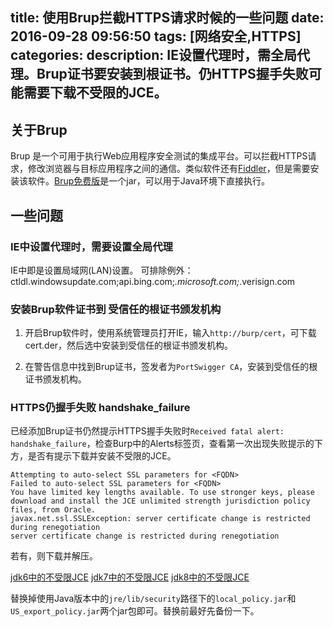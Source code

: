 title: 使用Brup拦截HTTPS请求时候的一些问题
date: 2016-09-28 09:56:50
tags: [网络安全,HTTPS]
categories:
description: IE设置代理时，需全局代理。Brup证书要安装到根证书。仍HTTPS握手失败可能需要下载不受限的JCE。
---

## 关于Brup 

Brup 是一个可用于执行Web应用程序安全测试的集成平台。可以拦截HTTPS请求，修改浏览器与目标应用程序之间的通信。类似软件还有[Fiddler](https://www.telerik.com/download/fiddler/fiddler4)，但是需要安装该软件。[Brup免费版](https://portswigger.net/burp/freedownload)是一个jar，可以用于Java环境下直接执行。

## 一些问题

### IE中设置代理时，需要设置全局代理

IE中即是设置局域网(LAN)设置。
可排除例外：ctldl.windowsupdate.com;api.bing.com;*.microsoft.com;*.verisign.com

### 安装Brup软件证书到 受信任的根证书颁发机构

1. 开启Brup软件时，使用系统管理员打开IE，输入`http://burp/cert`，可下载cert.der，然后选中安装到受信任的根证书颁发机构。

2. 在警告信息中找到Brup证书，签发者为`PortSwigger CA`，安装到受信任的根证书颁发机构。

### HTTPS仍握手失败 handshake_failure

已经添加Brup证书仍然提示HTTPS握手失败时`Received fatal alert: handshake_failure`，检查Burp中的Alerts标签页，查看第一次出现失败提示的下方，是否有提示下载并安装不受限的JCE。

```
Attempting to auto-select SSL parameters for <FQDN>
Failed to auto-select SSL parameters for <FQDN>
You have limited key lengths available. To use stronger keys, please download and install the JCE unlimited strength jurisdiction policy files, from Oracle.
javax.net.ssl.SSLException: server certificate change is restricted during renegotiation
server certificate change is restricted during renegotiation
```

若有，则下载并解压。

[jdk6中的不受限JCE](http://www.oracle.com/technetwork/java/embedded/embedded-se/downloads/jce-6-download-429243.html)
[jdk7中的不受限JCE](http://www.oracle.com/technetwork/java/embedded/embedded-se/downloads/jce-7-download-432124.html)
[jdk8中的不受限JCE](http://www.oracle.com/technetwork/java/javase/downloads/jce8-download-2133166.html)

替换掉使用Java版本中的`jre/lib/security`路径下的`local_policy.jar`和`US_export_policy.jar`两个jar包即可。替换前最好先备份一下。



